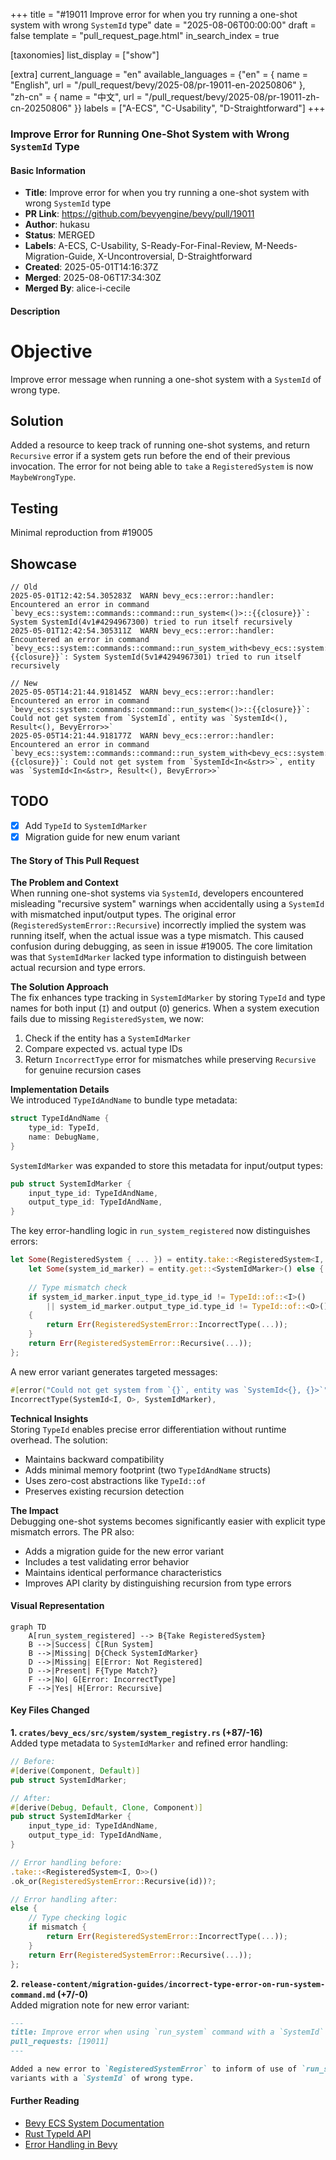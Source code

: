 +++
title = "#19011 Improve error for when you try running a one-shot system with wrong `SystemId` type"
date = "2025-08-06T00:00:00"
draft = false
template = "pull_request_page.html"
in_search_index = true

[taxonomies]
list_display = ["show"]

[extra]
current_language = "en"
available_languages = {"en" = { name = "English", url = "/pull_request/bevy/2025-08/pr-19011-en-20250806" }, "zh-cn" = { name = "中文", url = "/pull_request/bevy/2025-08/pr-19011-zh-cn-20250806" }}
labels = ["A-ECS", "C-Usability", "D-Straightforward"]
+++

### Improve Error for Running One-Shot System with Wrong `SystemId` Type

#### Basic Information
- **Title**: Improve error for when you try running a one-shot system with wrong `SystemId` type
- **PR Link**: https://github.com/bevyengine/bevy/pull/19011
- **Author**: hukasu
- **Status**: MERGED
- **Labels**: A-ECS, C-Usability, S-Ready-For-Final-Review, M-Needs-Migration-Guide, X-Uncontroversial, D-Straightforward
- **Created**: 2025-05-01T14:16:37Z
- **Merged**: 2025-08-06T17:34:30Z
- **Merged By**: alice-i-cecile

#### Description
# Objective

Improve error message when running a one-shot system with a `SystemId` of wrong type. 

## Solution

Added a resource to keep track of running one-shot systems, and return `Recursive` error if a system gets run before the end of their previous invocation. The error for not being able to `take` a `RegisteredSystem` is now `MaybeWrongType`.

## Testing

Minimal reproduction from #19005

## Showcase

```
// Old
2025-05-01T12:42:54.305283Z  WARN bevy_ecs::error::handler: Encountered an error in command `bevy_ecs::system::commands::command::run_system<()>::{{closure}}`: System SystemId(4v1#4294967300) tried to run itself recursively
2025-05-01T12:42:54.305311Z  WARN bevy_ecs::error::handler: Encountered an error in command `bevy_ecs::system::commands::command::run_system_with<bevy_ecs::system::input::In<&str>>::{{closure}}`: System SystemId(5v1#4294967301) tried to run itself recursively

// New
2025-05-05T14:21:44.918145Z  WARN bevy_ecs::error::handler: Encountered an error in command `bevy_ecs::system::commands::command::run_system<()>::{{closure}}`: Could not get system from `SystemId`, entity was `SystemId<(), Result<(), BevyError>>`
2025-05-05T14:21:44.918177Z  WARN bevy_ecs::error::handler: Encountered an error in command `bevy_ecs::system::commands::command::run_system_with<bevy_ecs::system::input::In<&str>>::{{closure}}`: Could not get system from `SystemId<In<&str>>`, entity was `SystemId<In<&str>, Result<(), BevyError>>`
```

## TODO
- [x] Add `TypeId` to `SystemIdMarker`
- [x] Migration guide for new enum variant

#### The Story of This Pull Request

**The Problem and Context**  
When running one-shot systems via `SystemId`, developers encountered misleading "recursive system" warnings when accidentally using a `SystemId` with mismatched input/output types. The original error (`RegisteredSystemError::Recursive`) incorrectly implied the system was running itself, when the actual issue was a type mismatch. This caused confusion during debugging, as seen in issue #19005. The core limitation was that `SystemIdMarker` lacked type information to distinguish between actual recursion and type errors.

**The Solution Approach**  
The fix enhances type tracking in `SystemIdMarker` by storing `TypeId` and type names for both input (`I`) and output (`O`) generics. When a system execution fails due to missing `RegisteredSystem`, we now:
1. Check if the entity has a `SystemIdMarker`
2. Compare expected vs. actual type IDs
3. Return `IncorrectType` error for mismatches while preserving `Recursive` for genuine recursion cases

**Implementation Details**  
We introduced `TypeIdAndName` to bundle type metadata:

```rust
struct TypeIdAndName {
    type_id: TypeId,
    name: DebugName,
}
```

`SystemIdMarker` was expanded to store this metadata for input/output types:

```rust
pub struct SystemIdMarker {
    input_type_id: TypeIdAndName,
    output_type_id: TypeIdAndName,
}
```

The key error-handling logic in `run_system_registered` now distinguishes errors:

```rust
let Some(RegisteredSystem { ... }) = entity.take::<RegisteredSystem<I, O>>() else {
    let Some(system_id_marker) = entity.get::<SystemIdMarker>() else { ... };
    
    // Type mismatch check
    if system_id_marker.input_type_id.type_id != TypeId::of::<I>()
        || system_id_marker.output_type_id.type_id != TypeId::of::<O>()
    {
        return Err(RegisteredSystemError::IncorrectType(...));
    }
    return Err(RegisteredSystemError::Recursive(...));
};
```

A new error variant generates targeted messages:

```rust
#[error("Could not get system from `{}`, entity was `SystemId<{}, {}>`", ...)]
IncorrectType(SystemId<I, O>, SystemIdMarker),
```

**Technical Insights**  
Storing `TypeId` enables precise error differentiation without runtime overhead. The solution:
- Maintains backward compatibility
- Adds minimal memory footprint (two `TypeIdAndName` structs)
- Uses zero-cost abstractions like `TypeId::of`
- Preserves existing recursion detection

**The Impact**  
Debugging one-shot systems becomes significantly easier with explicit type mismatch errors. The PR also:
- Adds a migration guide for the new error variant
- Includes a test validating error behavior
- Maintains identical performance characteristics
- Improves API clarity by distinguishing recursion from type errors

#### Visual Representation
```mermaid
graph TD
    A[run_system_registered] --> B{Take RegisteredSystem}
    B -->|Success| C[Run System]
    B -->|Missing| D{Check SystemIdMarker}
    D -->|Missing| E[Error: Not Registered]
    D -->|Present| F{Type Match?}
    F -->|No| G[Error: IncorrectType]
    F -->|Yes| H[Error: Recursive]
```

#### Key Files Changed

**1. `crates/bevy_ecs/src/system/system_registry.rs` (+87/-16)**  
Added type metadata to `SystemIdMarker` and refined error handling:
```rust
// Before:
#[derive(Component, Default)]
pub struct SystemIdMarker;

// After:
#[derive(Debug, Default, Clone, Component)]
pub struct SystemIdMarker {
    input_type_id: TypeIdAndName,
    output_type_id: TypeIdAndName,
}

// Error handling before:
.take::<RegisteredSystem<I, O>>()
.ok_or(RegisteredSystemError::Recursive(id))?;

// Error handling after:
else {
    // Type checking logic
    if mismatch {
        return Err(RegisteredSystemError::IncorrectType(...));
    }
    return Err(RegisteredSystemError::Recursive(...));
};
```

**2. `release-content/migration-guides/incorrect-type-error-on-run-system-command.md` (+7/-0)**  
Added migration note for new error variant:
```markdown
---
title: Improve error when using `run_system` command with a `SystemId` of wrong type
pull_requests: [19011]
---

Added a new error to `RegisteredSystemError` to inform of use of `run_system` command and its
variants with a `SystemId` of wrong type.
```

#### Further Reading
- [Bevy ECS System Documentation](https://bevyengine.org/learn/book/ecs/systems/)
- [Rust TypeId API](https://doc.rust-lang.org/std/any/struct.TypeId.html)
- [Error Handling in Bevy](https://github.com/bevyengine/bevy/blob/main/ERROR_HANDLING.md)